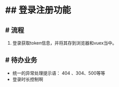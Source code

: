 # ## 登录注册功能

## # 流程
1. 登录获取token信息，并将其存到浏览器和vuex当中。

## # 待办业务
* 统一的异常处理提示语： 404 、304、500等等
* 登录时长控制啊 